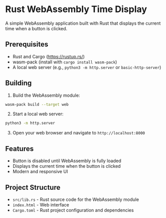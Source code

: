 # Rust WebAssembly Time Display

A simple WebAssembly application built with Rust that displays the current time when a button is clicked.

## Prerequisites

- Rust and Cargo (https://rustup.rs/)
- wasm-pack (install with `cargo install wasm-pack`)
- A local web server (e.g., `python3 -m http.server` or `basic-http-server`)

## Building

1. Build the WebAssembly module:
```bash
wasm-pack build --target web
```

2. Start a local web server:
```bash
python3 -m http.server
```

3. Open your web browser and navigate to `http://localhost:8000`

## Features

- Button is disabled until WebAssembly is fully loaded
- Displays the current time when the button is clicked
- Modern and responsive UI

## Project Structure

- `src/lib.rs` - Rust source code for the WebAssembly module
- `index.html` - Web interface
- `Cargo.toml` - Rust project configuration and dependencies
